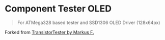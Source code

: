 # Component Tester OLED 
> For ATMega328 based tester and SSD1306 OLED Driver (128x64px)

Forked from [TransistorTester by Markus F.](https://github.com/svn2github/transistortester)